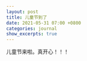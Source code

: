 ```yaml
---
layout: post
title: 儿童节到了
date: 2021-05-31 07:00 +0800
categories: journal
show_excerpts: true
---
```


儿童节来啦。真开心！！！
